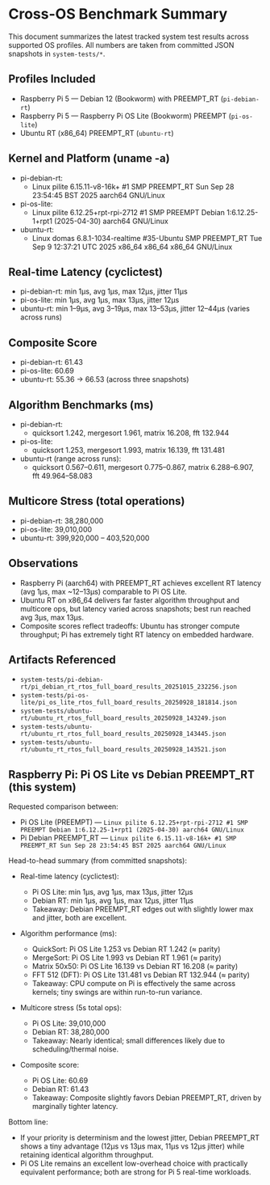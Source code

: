# Cross-OS Benchmark Summary

This document summarizes the latest tracked system test results across supported OS profiles. All numbers are taken from committed JSON snapshots in `system-tests/*`.

## Profiles Included
- Raspberry Pi 5 — Debian 12 (Bookworm) with PREEMPT_RT (`pi-debian-rt`)
- Raspberry Pi 5 — Raspberry Pi OS Lite (Bookworm) PREEMPT (`pi-os-lite`)
- Ubuntu RT (x86_64) PREEMPT_RT (`ubuntu-rt`)

## Kernel and Platform (uname -a)
- pi-debian-rt:
  - Linux pilite 6.15.11-v8-16k+ #1 SMP PREEMPT_RT Sun Sep 28 23:54:45 BST 2025 aarch64 GNU/Linux
- pi-os-lite:
  - Linux pilite 6.12.25+rpt-rpi-2712 #1 SMP PREEMPT Debian 1:6.12.25-1+rpt1 (2025-04-30) aarch64 GNU/Linux
- ubuntu-rt:
  - Linux domas 6.8.1-1034-realtime #35-Ubuntu SMP PREEMPT_RT Tue Sep  9 12:37:21 UTC 2025 x86_64 x86_64 x86_64 GNU/Linux

## Real-time Latency (cyclictest)
- pi-debian-rt: min 1μs, avg 1μs, max 12μs, jitter 11μs
- pi-os-lite:   min 1μs, avg 1μs, max 13μs, jitter 12μs
- ubuntu-rt:    min 1–9μs, avg 3–19μs, max 13–53μs, jitter 12–44μs (varies across runs)

## Composite Score
- pi-debian-rt: 61.43
- pi-os-lite:   60.69
- ubuntu-rt:    55.36 → 66.53 (across three snapshots)

## Algorithm Benchmarks (ms)
- pi-debian-rt:
  - quicksort 1.242, mergesort 1.961, matrix 16.208, fft 132.944
- pi-os-lite:
  - quicksort 1.253, mergesort 1.993, matrix 16.139, fft 131.481
- ubuntu-rt (range across runs):
  - quicksort 0.567–0.611, mergesort 0.775–0.867, matrix 6.288–6.907, fft 49.964–58.083

## Multicore Stress (total operations)
- pi-debian-rt: 38,280,000
- pi-os-lite:   39,010,000
- ubuntu-rt:    399,920,000 – 403,520,000

## Observations
- Raspberry Pi (aarch64) with PREEMPT_RT achieves excellent RT latency (avg 1μs, max ~12–13μs) comparable to Pi OS Lite.
- Ubuntu RT on x86_64 delivers far faster algorithm throughput and multicore ops, but latency varied across snapshots; best run reached avg 3μs, max 13μs.
- Composite scores reflect tradeoffs: Ubuntu has stronger compute throughput; Pi has extremely tight RT latency on embedded hardware.

## Artifacts Referenced
- `system-tests/pi-debian-rt/pi_debian_rt_rtos_full_board_results_20251015_232256.json`
- `system-tests/pi-os-lite/pi_os_lite_rtos_full_board_results_20250928_181814.json`
- `system-tests/ubuntu-rt/ubuntu_rt_rtos_full_board_results_20250928_143249.json`
- `system-tests/ubuntu-rt/ubuntu_rt_rtos_full_board_results_20250928_143445.json`
- `system-tests/ubuntu-rt/ubuntu_rt_rtos_full_board_results_20250928_143521.json`

## Raspberry Pi: Pi OS Lite vs Debian PREEMPT_RT (this system)

Requested comparison between:
- Pi OS Lite (PREEMPT) — `Linux pilite 6.12.25+rpt-rpi-2712 #1 SMP PREEMPT Debian 1:6.12.25-1+rpt1 (2025-04-30) aarch64 GNU/Linux`
- Pi Debian PREEMPT_RT — `Linux pilite 6.15.11-v8-16k+ #1 SMP PREEMPT_RT Sun Sep 28 23:54:45 BST 2025 aarch64 GNU/Linux`

Head-to-head summary (from committed snapshots):
- Real-time latency (cyclictest):
  - Pi OS Lite:    min 1μs, avg 1μs, max 13μs, jitter 12μs
  - Debian RT:     min 1μs, avg 1μs, max 12μs, jitter 11μs
  - Takeaway: Debian PREEMPT_RT edges out with slightly lower max and jitter, both are excellent.

- Algorithm performance (ms):
  - QuickSort:     Pi OS Lite 1.253 vs Debian RT 1.242 (≈ parity)
  - MergeSort:     Pi OS Lite 1.993 vs Debian RT 1.961 (≈ parity)
  - Matrix 50x50:  Pi OS Lite 16.139 vs Debian RT 16.208 (≈ parity)
  - FFT 512 (DFT): Pi OS Lite 131.481 vs Debian RT 132.944 (≈ parity)
  - Takeaway: CPU compute on Pi is effectively the same across kernels; tiny swings are within run-to-run variance.

- Multicore stress (5s total ops):
  - Pi OS Lite:    39,010,000
  - Debian RT:     38,280,000
  - Takeaway: Nearly identical; small differences likely due to scheduling/thermal noise.

- Composite score:
  - Pi OS Lite:    60.69
  - Debian RT:     61.43
  - Takeaway: Composite slightly favors Debian PREEMPT_RT, driven by marginally tighter latency.

Bottom line:
- If your priority is determinism and the lowest jitter, Debian PREEMPT_RT shows a tiny advantage (12μs vs 13μs max, 11μs vs 12μs jitter) while retaining identical algorithm throughput.
- Pi OS Lite remains an excellent low-overhead choice with practically equivalent performance; both are strong for Pi 5 real-time workloads.
